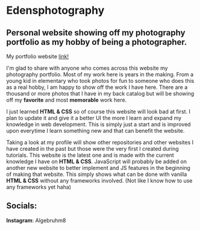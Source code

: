 # Edensphotography

## Personal website showing off my photography portfolio as my hobby of being a photographer.

My portfolio website [link!](https://algebruhm9.github.io/Edensphotography/)

I'm glad to share with anyone who comes across this website my photography portfolio. Most of my work here is years in the making. From a young kid in elementary who took photos for fun to someone who does this as a real hobby, I am happy to show off the work I have here. There are a thousand or more photos that I have in my back catalog but will be showing off my **favorite** and most **memorable** work here.

I just learned **HTML & CSS** so of course this website will look bad at first. I plan to update it and give it a better UI the more I learn and expand my knowledge in web development. This is simply just a start and is improved upon everytime I learn something new and that can benefit the website. 


Taking a look at my profile will show other repositories and other websites I have created in the past but those were the very first I created during tutorials. This website is the latest one and is made with the current knowledge I have on **HTML & CSS**. JavaScript will probably be added on another new website to better implement and JS features in the beginning of making that website. This simply shows what can be done with vanilla **HTML & CSS** without any frameworks involved. (Not like I know how to use any frameworks yet haha)


## Socials:
**Instagram**: Algebruhm8

